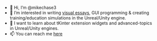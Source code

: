 - 👋 Hi, I’m @mikechase3
- 👀 I’m interested in writing [visual essays](https://pudding.cool), GUI programming & creating training/education simulations in the Unreal/Unity engine.
- 🌱 I want to learn about tKinter extension widgets and advanced-topics in Unreal/Unity engines.
- 📫 You can reach me [here](https://www.mchase.me/contact)

<!---
mikechase3/mikechase3 is a ✨ special ✨ repository because its `README.md` (this file) appears on your GitHub profile.
You can click the Preview link to take a look at your changes.
--->
